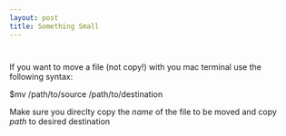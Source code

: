```yaml
---
layout: post
title: Something Small
---
```


<image src = "/images/move.png" width="12" height="12">
  
If you want to move a file (not copy!) with you mac terminal use the following syntax:

$mv /path/to/source /path/to/destination

Make sure you direclty copy the *name* of the file to be moved and copy *path* to desired destination  


